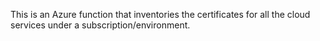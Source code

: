 This is an Azure function that inventories the certificates for all the cloud services under a subscription/environment. 
